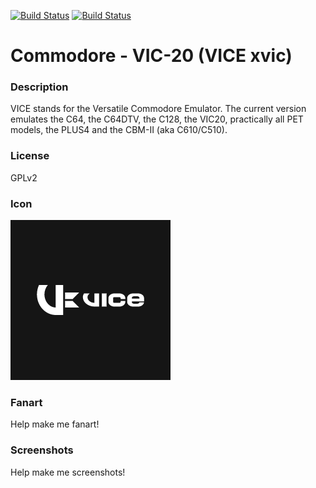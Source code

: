[![Build Status](https://travis-ci.org/kodi-game/game.libretro.vice_xvic.svg?branch=master)](https://travis-ci.org/kodi-game/game.libretro.vice_xvic)
[![Build Status](https://ci.appveyor.com/api/projects/status/github/kodi-game/game.libretro.vice_xvic?svg=true)](https://ci.appveyor.com/project/kodi-game/game-libretro-vice-xvic)

# Commodore - VIC-20 (VICE xvic)

### Description

VICE stands for the Versatile Commodore Emulator. The current version emulates the C64, the C64DTV, the C128, the VIC20, practically all PET models, the PLUS4 and the CBM-II (aka C610/C510).

### License

GPLv2

### Icon

![Commodore - VIC-20 (VICE xvic) icon](game.libretro.vice_xvic/resources/icon.png)

### Fanart

Help make me fanart!

### Screenshots

Help make me screenshots!

